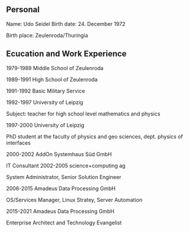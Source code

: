 ## Personal	

Name:	Udo Seidel
Birth date:	24. December 1972

Birth place: Zeulenroda/Thuringia

## Ecucation and Work Experience

1979-1989	Middle School of Zeulenroda

1989-1991	High School of Zeulenroda

1991-1992	Basic Military Service

1992-1997	University of Leipzig

Subject: teacher for high school level mathematics and physics

1997-2000	University of Leipzig

PhD student at the faculty of physics and geo sciences, dept. physics of interfaces

2000-2002	AddOn Systemhaus Süd GmbH

IT Consultant
2002-2005	science+computing ag

System Administrator, Senior Solution Engineer

2006-2015	Amadeus Data Processing GmbH

OS/Services Manager, Linux Stratey, Server Automation

2015-2021 Amadeus Data Processing GmbH

Enterprise Architect and Technology Evangelist
